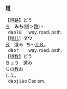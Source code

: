 ### <span lang=zh-tw>道</span>
【道[路]()】<kbd>どう<br>[ろ]()</kbd>　<ruby>**みち**(道＞[路]())。</ruby>   
<samp>&nbsp;dàolù&nbsp;&nbsp;</samp> way.&nbsp;road.&nbsp;path.   
【道[儿]()〗<kbd>ダウ<br>[Ｒ]()</kbd>　<ruby>道<kbd>み<br>ち</kbd>～[儿]()<kbd>[Ｒ]()</kbd>。</ruby>   
<samp>&nbsp;dàor&nbsp;&nbsp;&nbsp;</samp> way.&nbsp;road.&nbsp;path.   
【道[教]()】<kbd>どう<br>きょう</kbd>　道<kbd>み<br>ち</kbd>の[教]()<kbd>お<br>し</kbd>え。   
<samp>&nbsp;dàojiào</samp> Daoism.
